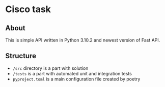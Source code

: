 # Cisco task

## About 
This is simple API written in Python 3.10.2 and newest version of Fast API.

## Structure
- `/src` directory is a part with solution
- `/tests` is a part with automated unit and integration tests
- `pyproject.toml` is a main configuration file created by poetry

